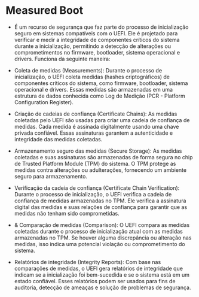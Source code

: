 # Measured Boot

* É um recurso de segurança que faz parte do processo de inicialização seguro em sistemas compatíveis com o UEFI. Ele é projetado para verificar e medir a integridade de componentes críticos do sistema durante a inicialização, permitindo a detecção de alterações ou comprometimentos no firmware, bootloader, sistema operacional e drivers. Funciona da seguinte maneira:

* Coleta de medidas (Measurements): Durante o processo de inicialização, o UEFI coleta medidas (hashes criptográficos) de componentes críticos do sistema, como firmware, bootloader, sistema operacional e drivers. Essas medidas são armazenadas em uma estrutura de dados conhecida como Log de Medição (PCR - Platform Configuration Register).

* Criação de cadeias de confiança (Certificate Chains): As medidas coletadas pelo UEFI são usadas para criar uma cadeia de confiança de medidas. Cada medida é assinada digitalmente usando uma chave privada confiável. Essas assinaturas garantem a autenticidade e integridade das medidas coletadas.

* Armazenamento seguro das medidas (Secure Storage): As medidas coletadas e suas assinaturas são armazenadas de forma segura no chip de Trusted Platform Module (TPM) do sistema. O TPM protege as medidas contra alterações ou adulterações, fornecendo um ambiente seguro para armazenamento.

* Verificação da cadeia de confiança (Certificate Chain Verification): Durante o processo de inicialização, o UEFI verifica a cadeia de confiança de medidas armazenadas no TPM. Ele verifica a assinatura digital das medidas e suas relações de confiança para garantir que as medidas não tenham sido comprometidas.

* & Comparação de medidas (Comparison): O UEFI compara as medidas coletadas durante o processo de inicialização atual com as medidas armazenadas no TPM. Se houver alguma discrepância ou alteração nas medidas, isso indica uma potencial violação ou comprometimento do sistema.

* Relatórios de integridade (Integrity Reports): Com base nas comparações de medidas, o UEFI gera relatórios de integridade que indicam se a inicialização foi bem-sucedida e se o sistema está em um estado confiável. Esses relatórios podem ser usados para fins de auditoria, detecção de ameaças e solução de problemas de segurança.

